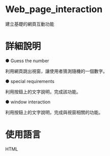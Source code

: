 # Web_page_interaction
建立基礎的網頁互動功能
# 詳細說明
● Guess the number

利用網頁跳出視窗，讓使用者猜測隨機的一個數字。

● special requirements

利用按鈕上的文字說明，完成該功能。

● window interaction

利用按鈕上的文字說明，完成與視窗相關的功能。
# 使用語言
HTML
